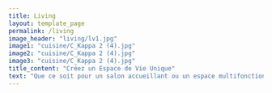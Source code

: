 ```yaml
---
title: Living
layout: template_page
permalink: /living
image_header: "living/lv1.jpg"
image1: "cuisine/C_Kappa 2 (4).jpg"
image2: "cuisine/C_Kappa 2 (4).jpg"
image3: "cuisine/C_Kappa 2 (4).jpg"
title_content: "Créez un Espace de Vie Unique"
text: "Que ce soit pour un salon accueillant ou un espace multifonctionnel, nous créons des lieux de vie qui allient confort, esthétique et fonctionnalité. nous mettons notre savoir-faire à votre service pour concevoir un lieu de vie qui vous ressemble"
---
```


